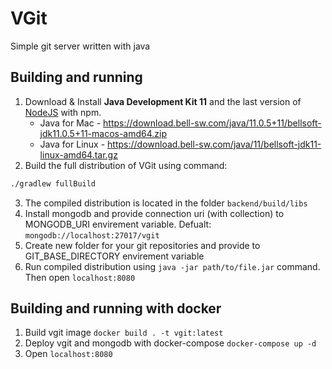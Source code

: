 # VGit

Simple git server written with java

## Building and running

1. Download & Install **Java Development Kit 11** and the last version of [NodeJS](https://nodejs.org/en/download/) with npm.
   - Java for Mac - https://download.bell-sw.com/java/11.0.5+11/bellsoft-jdk11.0.5+11-macos-amd64.zip
   - Java for Linux - https://download.bell-sw.com/java/11/bellsoft-jdk11-linux-amd64.tar.gz
2. Build the full distribution of VGit using command:
```bash
./gradlew fullBuild
```
3. The compiled distribution is located in the folder ``backend/build/libs``
4. Install mongodb and provide connection uri (with collection) to MONGODB_URI envirement variable. Defualt: ``mongodb://localhost:27017/vgit``
5. Create new folder for your git repositories and provide to GIT_BASE_DIRECTORY envirement variable
6. Run compiled distribution using ``java -jar path/to/file.jar`` command. Then open ``localhost:8080``

## Building and running with docker

1. Build vgit image ``docker build . -t vgit:latest``
2. Deploy vgit and mongodb with docker-compose ``docker-compose up -d``
3. Open ``localhost:8080``
